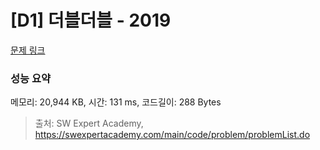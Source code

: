 # [D1] 더블더블 - 2019 

[문제 링크](https://swexpertacademy.com/main/code/problem/problemDetail.do?contestProbId=AV5QDEX6AqwDFAUq) 

### 성능 요약

메모리: 20,944 KB, 시간: 131 ms, 코드길이: 288 Bytes



> 출처: SW Expert Academy, https://swexpertacademy.com/main/code/problem/problemList.do